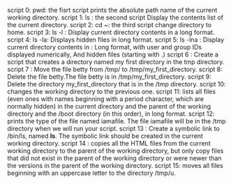 script 0: pwd: the fisrt script prints the absolute path name of the current working directory.
script 1: ls : the second script Display the contents list of the current directory.
script 2: cd ~: the third script change directory to home.
script 3: ls -l : Display current directory contents in a long format.
script 4: ls -la: Displays hidden files in long format.
script 5: ls -lna : Display current directory contents in : Long format, with user and group IDs displayed numerically, And hidden files (starting with .)
script 6 : Create a script that creates a directory named my first directory in the tmp directory.
script 7 : Move the file betty from /tmp/ to /tmp/my_first_directory.
script 8: Delete the file betty.The file betty is in /tmp/my_first_directory.
script 9: Delete the directory my_first_directory that is in the /tmp directory.
script 10: changes the working directory to the previous one.
script 11:  lists all files (even ones with names beginning with a period character, which are normally hidden) in the current directory and the parent of the working directory and the /boot directory (in this order), in long format.
script 12: prints the type of the file named iamafile. The file iamafile will be in the /tmp directory when we will run your script.
script 13 : Create a symbolic link to /bin/ls, named __ls__. The symbolic link should be created in the current working directory.
script 14 : copies all the HTML files from the current working directory to the parent of the working directory, but only copy files that did not exist in the parent of the working directory or were newer than the versions in the parent of the working directory.
script 15: moves all files beginning with an uppercase letter to the directory /tmp/u.
